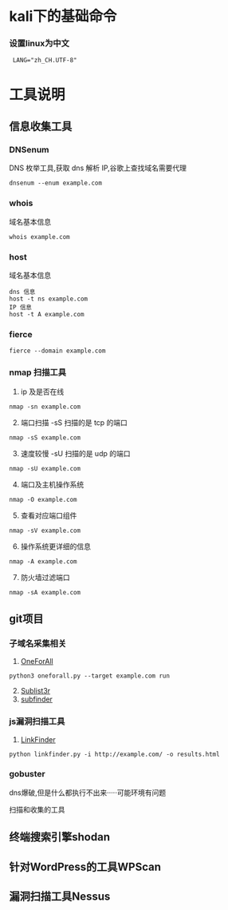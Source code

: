# kali下的基础命令

### 设置linux为中文

```
 LANG="zh_CH.UTF-8"
```

# 工具说明

## 信息收集工具

### DNSenum

DNS 枚举工具,获取 dns 解析 IP,谷歌上查找域名需要代理

```
dnsenum --enum example.com
```

### whois

域名基本信息

```
whois example.com
```

### host

域名基本信息

```
dns 信息
host -t ns example.com 
IP 信息
host -t A example.com 
```

### fierce

```
fierce --domain example.com
```

### nmap 扫描工具

1. ip 及是否在线
```
nmap -sn example.com  
```
2. 端口扫描 -sS 扫描的是 tcp 的端口
```
nmap -sS example.com  
```
3. 速度较慢 -sU 扫描的是 udp 的端口
```
nmap -sU example.com  
```
4. 端口及主机操作系统
```
nmap -O example.com  
```
5. 查看对应端口组件
```
nmap -sV example.com  
```
6. 操作系统更详细的信息
```
nmap -A example.com  
```
7. 防火墙过滤端口
```
nmap -sA example.com  
```

## git项目
### 子域名采集相关
1. [OneForAll](https://github.com/shmilylty/OneForAll)
```
python3 oneforall.py --target example.com run
```
2. [Sublist3r](https://github.com/aboul3la/Sublist3r)
3. [subfinder](https://github.com/projectdiscovery/subfinder)


### js漏洞扫描工具
1. [LinkFinder](https://github.com/GerbenJavado/LinkFinder)
```
python linkfinder.py -i http://example.com/ -o results.html
```

### gobuster
dns爆破,但是什么都执行不出来·····可能环境有问题


扫描和收集的工具

## 终端搜索引擎shodan
## 针对WordPress的工具WPScan
## 漏洞扫描工具Nessus


